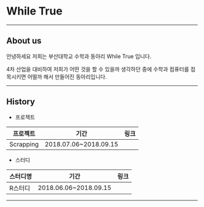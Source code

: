 # While True

---

## About us

안녕하세요 저희는 부산대학교 수학과 동아리 While True 입니다.

4차 산업을 대비하여 저희가 어떤 것을 할 수 있을까 생각하던 중에
수학과 컴퓨터를 접목시키면 어떨까 해서 만들어진 동아리입니다.

---

## History

- 프로젝트

|프로젝트|기간|링크|
|---|---|---|
|Scrapping|2018.07.06~2018.09.15|

- 스터디

|스터디명|기간|링크|
|---|---|---|
|R스터디|2018.06.06~2018.09.15|

___
